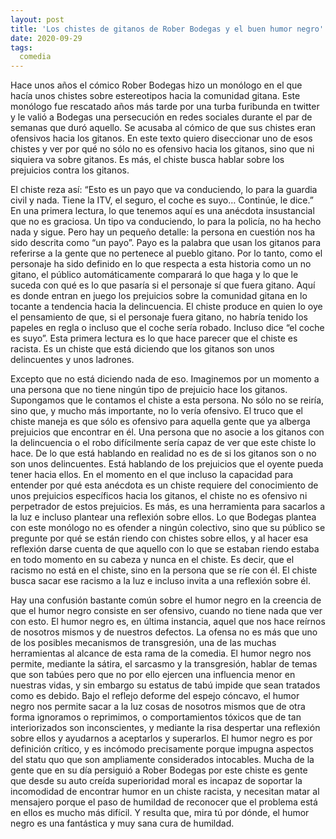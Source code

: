 ```yaml
---
layout: post
title: 'Los chistes de gitanos de Rober Bodegas y el buen humor negro'
date: 2020-09-29
tags:
  comedia
---
```

Hace unos años el cómico Rober Bodegas hizo un monólogo en el que hacía unos chistes sobre estereotipos hacia la comunidad gitana. Este monólogo fue rescatado años más tarde por una turba furibunda en twitter y le valió a Bodegas una persecución en redes sociales durante el par de semanas que duró aquello. Se acusaba al cómico de que sus chistes eran ofensivos hacia los gitanos. En este texto quiero diseccionar uno de esos chistes y ver por qué no sólo no es ofensivo hacia los gitanos, sino que ni siquiera va sobre gitanos. Es más, el chiste busca hablar sobre los prejuicios contra los gitanos.

El chiste reza así: “Esto es un payo que va conduciendo, lo para la guardia civil y nada. Tiene la ITV, el seguro, el coche es suyo… Continúe, le dice.” En una primera lectura, lo que tenemos aquí es una anécdota insustancial que no es graciosa. Un tipo va conduciendo, lo para la policía, no ha hecho nada y sigue. Pero hay un pequeño detalle: la persona en cuestión nos ha sido descrita como “un payo”. Payo es la palabra que usan los gitanos para referirse a la gente que no pertenece al pueblo gitano. Por lo tanto, como el personaje ha sido definido en lo que respecta a esta historia como un no gitano, el público automáticamente comparará lo que haga y lo que le suceda con qué es lo que pasaría si el personaje sí que fuera gitano. Aquí es donde entran en juego los prejuicios sobre la comunidad gitana en lo tocante a tendencia hacia la delincuencia. El chiste produce en quien lo oye el pensamiento de que, si el personaje fuera gitano, no habría tenido los papeles en regla o incluso que el coche sería robado. Incluso dice “el coche es suyo”. Esta primera lectura es lo que hace parecer que el chiste es racista. Es un chiste que está diciendo que los gitanos son unos delincuentes y unos ladrones.

Excepto que no está diciendo nada de eso. Imaginemos por un momento a una persona que no tiene ningún tipo de prejuicio hace los gitanos. Supongamos que le contamos el chiste a esta persona. No sólo no se reiría, sino que, y mucho más importante, no lo vería ofensivo. El truco que el chiste maneja es que sólo es ofensivo para aquella gente que ya alberga prejuicios que encontrar en él. Una persona que no asocie a los gitanos con la delincuencia o el robo difícilmente sería capaz de ver que este chiste lo hace. De lo que está hablando en realidad no es de si los gitanos son o no son unos delincuentes. Está hablando de los prejuicios que el oyente pueda tener hacia ellos. En el momento en el que incluso la capacidad para entender por qué esta anécdota es un chiste requiere del conocimiento de unos prejuicios específicos hacia los gitanos, el chiste no es ofensivo ni perpetrador de estos prejuicios. Es más, es una herramienta para sacarlos a la luz e incluso plantear una reflexión sobre ellos. Lo que Bodegas plantea con este monólogo no es ofender a ningún colectivo, sino que su público se pregunte por qué se están riendo con chistes sobre ellos, y al hacer esa reflexión darse cuenta de que aquello con lo que se estaban riendo estaba en todo momento en su cabeza y nunca en el chiste. Es decir, que el racismo no está en el chiste, sino en la persona que se ríe con él. El chiste busca sacar ese racismo a la luz e incluso invita a una reflexión sobre él.

Hay una confusión bastante común sobre el humor negro en la creencia de que el humor negro consiste en ser ofensivo, cuando no tiene nada que ver con esto. El humor negro es, en última instancia, aquel que nos hace reírnos de nosotros mismos y de nuestros defectos. La ofensa no es más que uno de los posibles mecanismos de transgresión, una de las muchas herramientas al alcance de esta rama de la comedia. El humor negro nos permite, mediante la sátira, el sarcasmo y la transgresión, hablar de temas que son tabúes pero que no por ello ejercen una influencia menor en nuestras vidas, y sin embargo su estatus de tabú impide que sean tratados como es debido. Bajo el reflejo deforme del espejo cóncavo, el humor negro nos permite sacar a la luz cosas de nosotros mismos que de otra forma ignoramos o reprimimos, o comportamientos tóxicos que de tan interiorizados son inconscientes, y mediante la risa despertar una reflexión sobre ellos y ayudarnos a aceptarlos y superarlos. El humor negro es por definición crítico, y es incómodo precisamente porque impugna aspectos del statu quo que son ampliamente considerados intocables. Mucha de la gente que en su día persiguió a Rober Bodegas por este chiste es gente que desde su auto creída superioridad moral es incapaz de soportar la incomodidad de encontrar humor en un chiste racista, y necesitan matar al mensajero porque el paso de humildad de reconocer que el problema está en ellos es mucho más difícil. Y resulta que, mira tú por dónde, el humor negro es una fantástica y muy sana cura de humildad.
